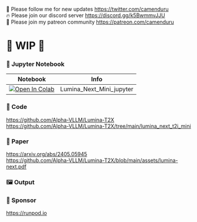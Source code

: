 🐣 Please follow me for new updates https://twitter.com/camenduru <br />
🔥 Please join our discord server https://discord.gg/k5BwmmvJJU <br />
🥳 Please join my patreon community https://patreon.com/camenduru <br />

# 🚦 WIP 🚦

### 🍊 Jupyter Notebook

| Notebook | Info
| --- | --- |
[![Open In Colab](https://colab.research.google.com/assets/colab-badge.svg)](https://colab.research.google.com/github/camenduru/Lumina-Next-jupyter/blob/main/Lumina_Next_Mini_jupyter.ipynb) | Lumina_Next_Mini_jupyter

### 🧬 Code
https://github.com/Alpha-VLLM/Lumina-T2X <br />
https://github.com/Alpha-VLLM/Lumina-T2X/tree/main/lumina_next_t2i_mini <br />

### 📄 Paper
https://arxiv.org/abs/2405.05945 <br />
https://github.com/Alpha-VLLM/Lumina-T2X/blob/main/assets/lumina-next.pdf <br />

### 🖼 Output


### 🏢 Sponsor
https://runpod.io
